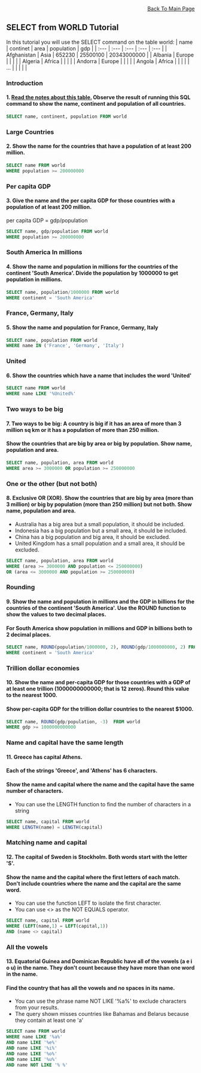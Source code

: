 <p align="right"><a href="https://github.com/ojudz08/sqlzoo-answers/tree/main">Back To Main Page</a></p>

## SELECT from WORLD Tutorial
In this tutorial you will use the SELECT command on the table world:
| name | continet | area | population | gdp |
| :--- | :--- | :--- | :--- | :--- |
| Afghanistan | Asia | 652230 | 25500100 | 20343000000 |
| Albania | Europe |  |  |  |
| Algeria | Africa |  |  |  |
| Andorra | Europe |  |  |  |
| Angola | Africa |  |  |  |
| ... |  |  |  |  |

### Introduction
#### 1. [Read the notes about this table.](https://sqlzoo.net/wiki/Read_the_notes_about_this_table.) Observe the result of running this SQL command to show the name, continent and population of all countries.
```SQL
SELECT name, continent, population FROM world
```


### Large Countries
#### 2. Show the name for the countries that have a population of at least 200 million.
```SQL
SELECT name FROM world
WHERE population >= 200000000
```


### Per capita GDP
#### 3. Give the name and the per capita GDP for those countries with a population of at least 200 million.
per capita GDP = gdp/population
```SQL
SELECT name, gdp/population FROM world
WHERE population >= 200000000
```


### South America In millions
#### 4. Show the name and population in millions for the countries of the continent 'South America'. Divide the population by 1000000 to get population in millions.
```SQL
SELECT name, population/1000000 FROM world
WHERE continent = 'South America'
```


### France, Germany, Italy
#### 5. Show the name and population for France, Germany, Italy
```SQL
SELECT name, population FROM world
WHERE name IN ('France', 'Germany', 'Italy')
```


### United
#### 6. Show the countries which have a name that includes the word 'United'
```SQL
SELECT name FROM world
WHERE name LIKE '%United%'
```


### Two ways to be big
#### 7. Two ways to be big: A country is big if it has an area of more than 3 million sq km or it has a population of more than 250 million. 
#### Show the countries that are big by area or big by population. Show name, population and area.
```SQL
SELECT name, population, area FROM world
WHERE area >= 3000000 OR population >= 250000000
```



### One or the other (but not both)
#### 8. Exclusive OR (XOR). Show the countries that are big by area (more than 3 million) or big by population (more than 250 million) but not both. Show name, population and area.
- Australia has a big area but a small population, it should be included.
- Indonesia has a big population but a small area, it should be included.
- China has a big population and big area, it should be excluded.
- United Kingdom has a small population and a small area, it should be excluded. 
```SQL
SELECT name, population, area FROM world
WHERE (area >= 3000000 AND population <= 250000000)
OR (area <= 3000000 AND population >= 250000000)
```



### Rounding
#### 9. Show the name and population in millions and the GDP in billions for the countries of the continent 'South America'. Use the ROUND function to show the values to two decimal places.
#### For South America show population in millions and GDP in billions both to 2 decimal places.
```SQL
SELECT name, ROUND(population/1000000, 2), ROUND(gdp/1000000000, 2) FROM world
WHERE continent = 'South America'
```



### Trillion dollar economies
#### 10. Show the name and per-capita GDP for those countries with a GDP of at least one trillion (1000000000000; that is 12 zeros). Round this value to the nearest 1000.
#### Show per-capita GDP for the trillion dollar countries to the nearest $1000.
```SQL
SELECT name, ROUND(gdp/population, -3)  FROM world
WHERE gdp >= 1000000000000
```


### Name and capital have the same length
#### 11. Greece has capital Athens.
#### Each of the strings 'Greece', and 'Athens' has 6 characters.
#### Show the name and capital where the name and the capital have the same number of characters.
- You can use the LENGTH function to find the number of characters in a string
```SQL
SELECT name, capital FROM world
WHERE LENGTH(name) = LENGTH(capital)
```


### Matching name and capital
#### 12. The capital of Sweden is Stockholm. Both words start with the letter 'S'.
#### Show the name and the capital where the first letters of each match. Don't include countries where the name and the capital are the same word.
- You can use the function LEFT to isolate the first character.
- You can use <> as the NOT EQUALS operator.
```SQL
SELECT name, capital FROM world
WHERE (LEFT(name,1) = LEFT(capital,1))
AND (name <> capital)
```


### All the vowels
#### 13. Equatorial Guinea and Dominican Republic have all of the vowels (a e i o u) in the name. They don't count because they have more than one word in the name.
#### Find the country that has all the vowels and no spaces in its name.
- You can use the phrase name NOT LIKE '%a%' to exclude characters from your results.
- The query shown misses countries like Bahamas and Belarus because they contain at least one 'a'
```SQL
SELECT name FROM world 
WHERE name LIKE '%a%'
AND name LIKE '%e%'
AND name LIKE '%i%'
AND name LIKE '%o%'
AND name LIKE '%u%'
AND name NOT LIKE '% %'
```
